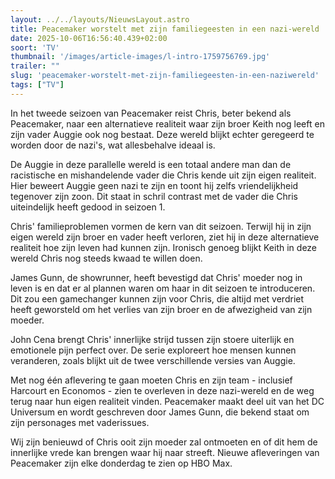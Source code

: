 ```yaml
---
layout: ../../layouts/NieuwsLayout.astro
title: Peacemaker worstelt met zijn familiegeesten in een nazi-wereld
date: 2025-10-06T16:56:40.439+02:00
soort: 'TV'
thumbnail: '/images/article-images/l-intro-1759756769.jpg'
trailer: ""
slug: 'peacemaker-worstelt-met-zijn-familiegeesten-in-een-naziwereld'
tags: ["TV"]
---
```


In het tweede seizoen van Peacemaker reist Chris, beter bekend als Peacemaker,
naar een alternatieve realiteit waar zijn broer Keith nog leeft en zijn vader
Auggie ook nog bestaat. Deze wereld blijkt echter geregeerd te worden door de
nazi's, wat allesbehalve ideaal is.

De Auggie in deze parallelle wereld is een totaal andere man dan de racistische
en mishandelende vader die Chris kende uit zijn eigen realiteit. Hier beweert
Auggie geen nazi te zijn en toont hij zelfs vriendelijkheid tegenover zijn zoon.
Dit staat in schril contrast met de vader die Chris uiteindelijk heeft gedood in
seizoen 1.

Chris' familieproblemen vormen de kern van dit seizoen. Terwijl hij in zijn
eigen wereld zijn broer en vader heeft verloren, ziet hij in deze alternatieve
realiteit hoe zijn leven had kunnen zijn. Ironisch genoeg blijkt Keith in deze
wereld Chris nog steeds kwaad te willen doen.

James Gunn, de showrunner, heeft bevestigd dat Chris' moeder nog in leven is en
dat er al plannen waren om haar in dit seizoen te introduceren. Dit zou een
gamechanger kunnen zijn voor Chris, die altijd met verdriet heeft geworsteld om
het verlies van zijn broer en de afwezigheid van zijn moeder.

John Cena brengt Chris' innerlijke strijd tussen zijn stoere uiterlijk en
emotionele pijn perfect over. De serie exploreert hoe mensen kunnen veranderen,
zoals blijkt uit de twee verschillende versies van Auggie.

Met nog één aflevering te gaan moeten Chris en zijn team - inclusief Harcourt en
Economos - zien te overleven in deze nazi-wereld en de weg terug naar hun eigen
realiteit vinden. Peacemaker maakt deel uit van het DC Universum en wordt
geschreven door James Gunn, die bekend staat om zijn personages met vaderissues.

Wij zijn benieuwd of Chris ooit zijn moeder zal ontmoeten en of dit hem de
innerlijke vrede kan brengen waar hij naar streeft. Nieuwe afleveringen van
Peacemaker zijn elke donderdag te zien op HBO Max.